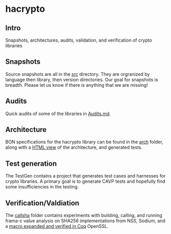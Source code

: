 # hacrypto


## Intro
Snapshots, architectures, audits, validation, and verification of crypto libraries

## Snapshots
Source snapshots are all in the [src](src) directory. They are orgranized by language then library, then version directories. Our goal for snapshots is breadth. Please let us know if there is anything that we are missing!

## Audits
Quick audits of some of the libraries in [Audits.md](Audits.md).

## Architecture
BON specifications for the hacrypto library can be found in the [arch](arch) folder, along with a [HTML view](http://htmlpreview.github.io/?https://github.com/GaloisInc/hacrypto/blob/master/arch/index.html#system_chart:HACRYPTO_SYSTEM) of the architecture, and generated tests.


## Test generation
The TestGen contains a project that generates test cases and harnesses for crypto libraries. A primary goal is to generate CAVP tests and hopefully find some insufficiencies in the testing.

## Verification/Valdiation
The [callsha](callsha) folder contains experiments with building, calling, and running frama-c value analysis on SHA256 implementations from NSS, Sodium, and a [macro expanded and verified in Coq](http://www.cs.princeton.edu/~appel/papers/verif-sha.pdf) OpenSSL.
